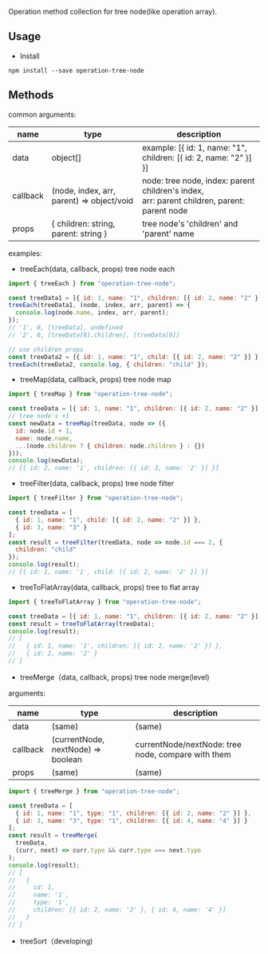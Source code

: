 Operation method collection for tree node(like operation array).

## Usage

- Install

```
npm install --save operation-tree-node
```

## Methods

common arguments:

| name     | type                                      | description                                                                                    |
| -------- | ----------------------------------------- | ---------------------------------------------------------------------------------------------- |
| data     | object[]                                  | example: [{ id: 1, name: "1", children: [{ id: 2, name: "2" }] }]                              |
| callback | (node, index, arr, parent) => object/void | node: tree node, index: parent children's index,<br> arr: parent children, parent: parent node |
| props    | { children: string, parent: string }      | tree node's 'children' and 'parent' name                                                       |

examples:

- treeEach(data, callback, props) tree node each

```js
import { treeEach } from "operation-tree-node";

const treeData1 = [{ id: 1, name: "1", children: [{ id: 2, name: "2" }] }];
treeEach(treeData1, (node, index, arr, parent) => {
  console.log(node.name, index, arr, parent);
});
// '1', 0, [treeData], undefined
// '2', 0, [treeData[0].children], [treeData[0]]

// use children props
const treeData2 = [{ id: 1, name: "1", child: [{ id: 2, name: "2" }] }];
treeEach(treeData2, console.log, { children: "child" });
```

- treeMap(data, callback, props) tree node map

```js
import { treeMap } from "operation-tree-node";

const treeData = [{ id: 1, name: "1", children: [{ id: 2, name: "2" }] }];
// tree node's +1
const newData = treeMap(treeData, node => ({
  id: node.id + 1,
  name: node.name,
  ...(node.children ? { children: node.children } : {})
}));
console.log(newData);
// [{ id: 2, name: '1', children: [{ id: 3, name: '2' }] }]
```

- treeFilter(data, callback, props) tree node filter

```js
import { treeFilter } from "operation-tree-node";

const treeData = [
  { id: 1, name: "1", child: [{ id: 2, name: "2" }] },
  { id: 3, name: "3" }
];
const result = treeFilter(treeData, node => node.id === 2, {
  children: "child"
});
console.log(result);
// [{ id: 1, name: '1', child: [{ id: 2, name: '2' }] }]
```

- treeToFlatArray(data, callback, props) tree to flat array

```js
import { treeToFlatArray } from "operation-tree-node";

const treeData = [{ id: 1, name: "1", children: [{ id: 2, name: "2" }] }];
const result = treeToFlatArray(treeData);
console.log(result);
// [
//   { id: 1, name: '1', children: [{ id: 2, name: '2' }] },
//   { id: 2, name: '2' }
// ]
```

- treeMerge（data, callback, props) tree node merge(level)

arguments:

| name     | type                               | description                                        |
| -------- | ---------------------------------- | -------------------------------------------------- |
| data     | (same)                             | (same)                                             |
| callback | (currentNode, nextNode) => boolean | currentNode/nextNode: tree node, compare with them |
| props    | (same)                             | (same)                                             |

```js
import { treeMerge } from "operation-tree-node";

const treeData = [
  { id: 1, name: "1", type: "1", children: [{ id: 2, name: "2" }] },
  { id: 3, name: "3", type: "1", children: [{ id: 4, name: "4" }] }
];
const result = treeMerge(
  treeData,
  (curr, next) => curr.type && curr.type === next.type
);
console.log(result);
// [
//   {
//     id: 1,
//     name: '1',
//     type: '1',
//     children: [{ id: 2, name: '2' }, { id: 4, name: '4' }]
//   }
// ]
```

- treeSort（developing)
